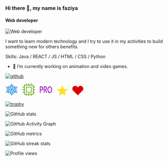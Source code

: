 ### Hi there 👋, my name is faziya
#### Web developer
![Web developer](https://arturssmirnovs.github.io/github-profile-readme-generator/images/banner.png)

I want to learn modern technology and I try to use it in my activities to build something new for others benefits. 

Skills: Java / REACT / JS / HTML / CSS / Python

- 🔭 I’m currently working on animation and video games. 


[<img src='https://cdn.jsdelivr.net/npm/simple-icons@3.0.1/icons/github.svg' alt='github' height='40'>](https://github.com/TohuraFaziya)  

<a href='https://archiveprogram.github.com/'><img src='https://raw.githubusercontent.com/acervenky/animated-github-badges/master/assets/acbadge.gif' width='40' height='40'></a> <a href='https://docs.github.com/en/developers'><img src='https://raw.githubusercontent.com/acervenky/animated-github-badges/master/assets/devbadge.gif' width='40' height='40'></a> <a href='https://github.com/pricing'><img src='https://raw.githubusercontent.com/acervenky/animated-github-badges/master/assets/pro.gif' width='40' height='40'></a> <a href='https://stars.github.com/'><img src='https://raw.githubusercontent.com/acervenky/animated-github-badges/master/assets/starbadge.gif' width='35' height='35'></a> <a href='https://docs.github.com/en/github/supporting-the-open-source-community-with-github-sponsors'><img src='https://raw.githubusercontent.com/acervenky/animated-github-badges/master/assets/sponsorbadge.gif' width='35' height='35'></a> 

[![trophy](https://github-profile-trophy.vercel.app/?username=TohuraFaziya)](https://github.com/ryo-ma/github-profile-trophy)

![GitHub stats](https://github-readme-stats.vercel.app/api?username=TohuraFaziya&show_icons=true&count_private=true)  

![GitHub Activity Graph](https://activity-graph.herokuapp.com/graph?username=TohuraFaziya)  

![GitHub metrics](https://metrics.lecoq.io/TohuraFaziya)  

![GitHub streak stats](https://streak-stats.demolab.com/?user=TohuraFaziya)  

![Profile views](https://gpvc.arturio.dev/TohuraFaziya)  
